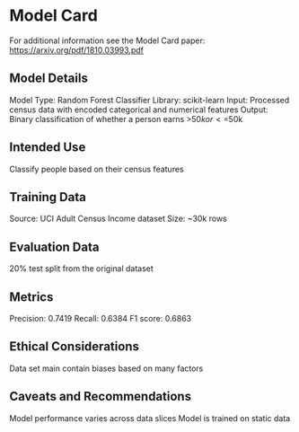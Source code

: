 # Model Card

For additional information see the Model Card paper: https://arxiv.org/pdf/1810.03993.pdf

## Model Details
Model Type: Random Forest Classifier
Library: scikit-learn
Input: Processed census data with encoded categorical and numerical features
Output: Binary classification of whether a person earns >$50k or <=$50k
## Intended Use
Classify people based on their census features
## Training Data
Source: UCI Adult Census Income dataset
Size: ~30k rows
## Evaluation Data
20% test split from the original dataset
## Metrics
Precision: 0.7419
Recall: 0.6384
F1 score: 0.6863

## Ethical Considerations
Data set main contain biases based on many factors
## Caveats and Recommendations
Model performance varies across data slices
Model is trained on static data
